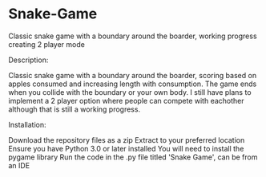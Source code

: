 # Snake-Game
Classic snake game with a boundary around the boarder, working progress creating 2 player mode

Description:

Classic snake game with a boundary around the boarder, scoring based on apples consumed and increasing length with consumption. The game ends when you collide with the boundary or your own body. I still have plans to implement a 2 player option where people can compete with eachother although that is still a working progress. 

Installation:

Download the repository files as a zip
Extract to your preferred location
Ensure you have Python 3.0 or later installed
You will need to install the pygame library
Run the code in the .py file titled 'Snake Game', can be from an IDE
